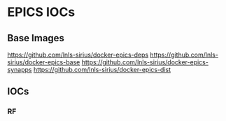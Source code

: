 EPICS IOCs
==========

Base Images
-----------

https://github.com/lnls-sirius/docker-epics-deps
https://github.com/lnls-sirius/docker-epics-base
https://github.com/lnls-sirius/docker-epics-synapps
https://github.com/lnls-sirius/docker-epics-dist

IOCs
----

### RF
